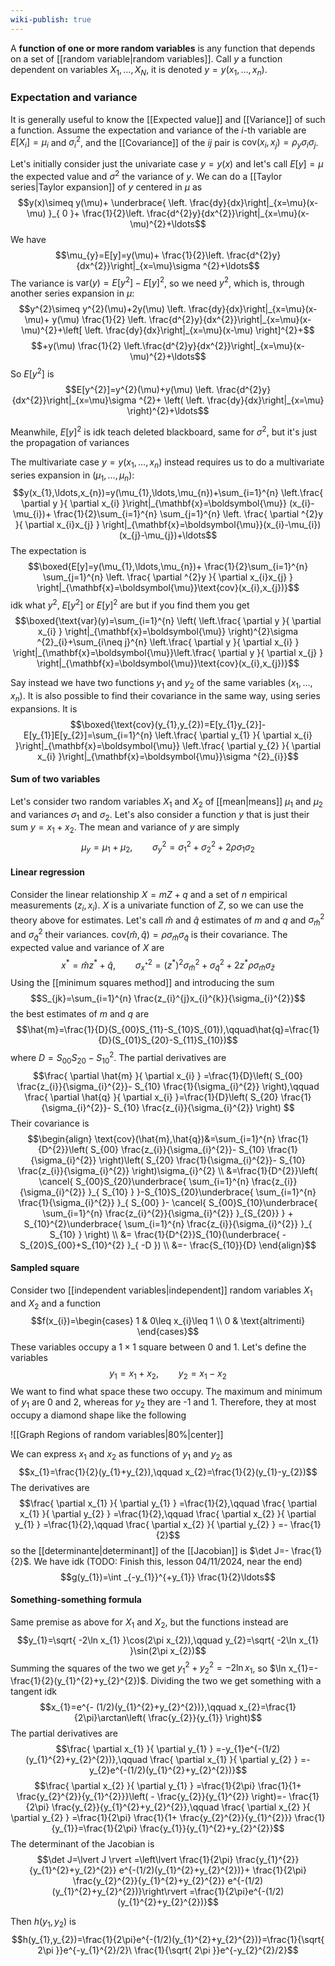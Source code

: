 ```yaml
---
wiki-publish: true
---
```

A **function of one or more random variables** is any function that depends on a set of [[random variable|random variables]]. Call $y$ a function dependent on variables $X_{1},\ldots,X_{N}$, it is denoted $y=y(x_{1},\ldots,x_{n})$.
### Expectation and variance
It is generally useful to know the [[Expected value]] and [[Variance]] of such a function. Assume the expectation and variance of the $i$-th variable are $E[X_{i}]=\mu_{i}$ and $\sigma_{i}^{2}$, and the [[Covariance]] of the $ij$ pair is $\text{cov}(x_{i},x_{j})=\rho_{y}\sigma_{i}\sigma_{j}$.

Let's initially consider just the univariate case $y=y(x)$ and let's call $E[y]=\mu$ the expected value and $\sigma^{2}$ the variance of $y$. We can do a [[Taylor series|Taylor expansion]] of $y$ centered in $\mu$ as
$$y(x)\simeq y(\mu)+ \underbrace{ \left. \frac{dy}{dx}\right|_{x=\mu}(x-\mu) }_{ 0 }+ \frac{1}{2}\left. \frac{d^{2}y}{dx^{2}}\right|_{x=\mu}(x-\mu)^{2}+\ldots$$
We have
$$\mu_{y}=E[y]=y(\mu)+ \frac{1}{2}\left. \frac{d^{2}y}{dx^{2}}\right|_{x=\mu}\sigma ^{2}+\ldots$$
The variance is $\text{var}(y)=E[y^{2}]-E[y]^{2}$, so we need $y^{2}$, which is, through another series expansion in $\mu$:
$$y^{2}\simeq y^{2}(\mu)+2y(\mu) \left. \frac{dy}{dx}\right|_{x=\mu}(x-\mu)+ y(\mu) \frac{1}{2} \left. \frac{d^{2}y}{dx^{2}}\right|_{x=\mu}(x-\mu)^{2}+\left[ \left. \frac{dy}{dx}\right|_{x=\mu}(x-\mu) \right]^{2}+$$
$$+y(\mu) \frac{1}{2} \left.\frac{d^{2}y}{dx^{2}}\right|_{x=\mu}(x-\mu)^{2}+\ldots$$
So $E[y^{2}]$ is
$$E[y^{2}]=y^{2}(\mu)+y(\mu) \left. \frac{d^{2}y}{dx^{2}}\right|_{x=\mu}\sigma ^{2}+ \left( \left. \frac{dy}{dx}\right|_{x=\mu} \right)^{2}+\ldots$$

Meanwhile, $E[y]^{2}$ is idk teach deleted blackboard, same for $\sigma^{2}$, but it's just the propagation of variances

The multivariate case $y=y(x_{1},\ldots,x_{n})$ instead requires us to do a multivariate series expansion in $(\mu_{1},\ldots,\mu_{n})$:
$$y(x_{1},\ldots,x_{n})=y(\mu_{1},\ldots,\mu_{n})+\sum_{i=1}^{n} \left.\frac{ \partial y }{ \partial x_{i} }\right|_{\mathbf{x}=\boldsymbol{\mu}} (x_{i}-\mu_{i})+ \frac{1}{2}\sum_{i=1}^{n} \sum_{j=1}^{n} \left. \frac{ \partial ^{2}y }{ \partial x_{i}x_{j} }  \right|_{\mathbf{x}=\boldsymbol{\mu}}(x_{i}-\mu_{i})(x_{j}-\mu_{j})+\ldots$$
The expectation is
$$\boxed{E[y]=y(\mu_{1},\ldots,\mu_{n})+ \frac{1}{2}\sum_{i=1}^{n} \sum_{j=1}^{n} \left. \frac{ \partial ^{2}y }{ \partial x_{i}x_{j} }  \right|_{\mathbf{x}=\boldsymbol{\mu}}\text{cov}(x_{i},x_{j})}$$
idk what $y^{2}$, $E[y^{2}]$ or $E[y]^{2}$ are but if you find them you get
$$\boxed{\text{var}(y)=\sum_{i=1}^{n} \left( \left.\frac{ \partial y }{ \partial x_{i} } \right|_{\mathbf{x}=\boldsymbol{\mu}} \right)^{2}\sigma ^{2}_{i}+\sum_{i\neq j}^{n} \left.\frac{ \partial y }{ \partial x_{i} } \right|_{\mathbf{x}=\boldsymbol{\mu}}\left.\frac{ \partial y }{ \partial x_{j} } \right|_{\mathbf{x}=\boldsymbol{\mu}}\text{cov}(x_{i},x_{j})}$$

Say instead we have two functions $y_{1}$ and $y_{2}$ of the same variables $(x_{1},\ldots,x_{n})$. It is also possible to find their covariance in the same way, using series expansions. It is
$$\boxed{\text{cov}(y_{1},y_{2})=E[y_{1}y_{2}]-E[y_{1}]E[y_{2}]=\sum_{i=1}^{n} \left.\frac{ \partial y_{1} }{ \partial x_{i} }\right|_{\mathbf{x}=\boldsymbol{\mu}} \left.\frac{ \partial y_{2} }{ \partial x_{i} }\right|_{\mathbf{x}=\boldsymbol{\mu}}\sigma ^{2}_{i}}$$
#### Sum of two variables
Let's consider two random variables $X_{1}$ and $X_{2}$ of [[mean|means]] $\mu_{1}$ and $\mu_{2}$ and variances $\sigma_{1}$ and $\sigma_{2}$. Let's also consider a function $y$ that is just their sum $y=x_{1}+x_{2}$. The mean and variance of $y$ are simply
$$\mu_{y}=\mu_{1}+\mu_{2},\qquad \sigma_{y}^{2}=\sigma_{1}^{2}+\sigma_{2}^{2}+2\rho \sigma_{1}\sigma_{2}$$
#### Linear regression
Consider the linear relationship $X=mZ+q$ and a set of $n$ empirical measurements $(z_{i},x_{i})$. $X$ is a univariate function of $Z$, so we can use the theory above for estimates. Let's call $\hat{m}$ and $\hat{q}$ estimates of $m$ and $q$ and $\sigma_{\hat{m}}^{2}$ and $\sigma ^{2}_{\hat{q}}$ their variances. $\text{cov}(\hat{m},\hat{q})=\rho \sigma_{\hat{m}}\sigma_{\hat{q}}$ is their covariance. The expected value and variance of $X$ are
$$x^{*}=\hat{m}z^{*}+\hat{q},\qquad\sigma ^{2}_{x^{*}}=(z^{*})^{2}\sigma ^{2}_{\hat{m}}+\sigma ^{2}_{\hat{q}}+2z^{*}\rho \sigma_{\hat{m}}\sigma_{\hat{z}}$$
Using the [[minimum squares method]] and introducing the sum
$$S_{jk}=\sum_{i=1}^{n} \frac{z_{i}^{j}x_{i}^{k}}{\sigma_{i}^{2}}$$
the best estimates of $m$ and $q$ are
$$\hat{m}=\frac{1}{D}(S_{00}S_{11}-S_{10}S_{01}),\qquad\hat{q}=\frac{1}{D}(S_{01}S_{20}-S_{11}S_{10})$$
where $D=S_{00}S_{20}-S_{10}^{2}$. The partial derivatives are
$$\frac{ \partial \hat{m} }{ \partial x_{i} } =\frac{1}{D}\left( S_{00} \frac{z_{i}}{\sigma_{i}^{2}}- S_{10} \frac{1}{\sigma_{i}^{2}} \right),\qquad \frac{ \partial \hat{q} }{ \partial x_{i} }=\frac{1}{D}\left( S_{20} \frac{1}{\sigma_{i}^{2}}- S_{10} \frac{z_{i}}{\sigma_{i}^{2}} \right) $$
Their covariance is
$$\begin{align}
\text{cov}(\hat{m},\hat{q})&=\sum_{i=1}^{n} \frac{1}{D^{2}}\left( S_{00} \frac{z_{i}}{\sigma_{i}^{2}}- S_{10} \frac{1}{\sigma_{i}^{2}} \right)\left( S_{20} \frac{1}{\sigma_{i}^{2}}- S_{10} \frac{z_{i}}{\sigma_{i}^{2}} \right)\sigma_{i}^{2} \\
&=\frac{1}{D^{2}}\left( \cancel{ S_{00}S_{20}\underbrace{ \sum_{i=1}^{n} \frac{z_{i}}{\sigma_{i}^{2}} }_{ S_{10} } }-S_{10}S_{20}\underbrace{ \sum_{i=1}^{n} \frac{1}{\sigma_{i}^{2}} }_{ S_{00} }- \cancel{ S_{00}S_{10}\underbrace{ \sum_{i=1}^{n} \frac{z_{i}^{2}}{\sigma_{i}^{2}} }_{S_{20}} } + S_{10}^{2}\underbrace{ \sum_{i=1}^{n} \frac{z_{i}}{\sigma_{i}^{2}} }_{ S_{10} } \right) \\
&= \frac{1}{D^{2}}S_{10}(\underbrace{ -S_{20}S_{00}+S_{10}^{2} }_{ -D }) \\
&=- \frac{S_{10}}{D}
\end{align}$$
#### Sampled square
Consider two [[independent variables|independent]] random variables $X_{1}$ and $X_{2}$ and a function
$$f(x_{i})=\begin{cases}
1 & 0\leq x_{i}\leq 1 \\
0 & \text{altrimenti}
\end{cases}$$
These variables occupy a $1\times 1$ square between 0 and 1. Let's define the variables
$$y_{1}=x_{1}+x_{2},\qquad y_{2}=x_{1}-x_{2}$$
We want to find what space these two occupy. The maximum and minimum of $y_{1}$ are 0 and 2, whereas for $y_{2}$ they are -1 and 1. Therefore, they at most occupy a diamond shape like the following

![[Graph Regions of random variables|80%|center]]

We can express $x_{1}$ and $x_{2}$ as functions of $y_{1}$ and $y_{2}$ as
$$x_{1}=\frac{1}{2}(y_{1}+y_{2}),\qquad x_{2}=\frac{1}{2}(y_{1}-y_{2})$$
The derivatives are
$$\frac{ \partial x_{1} }{ \partial y_{1} } =\frac{1}{2},\qquad \frac{ \partial x_{1} }{ \partial y_{2} } =\frac{1}{2},\qquad \frac{ \partial x_{2} }{ \partial y_{1} } =\frac{1}{2},\qquad \frac{ \partial x_{2} }{ \partial y_{2} } =- \frac{1}{2}$$
so the [[determinante|determinant]] of the [[Jacobian]] is $\det J=- \frac{1}{2}$. We have idk (TODO: Finish this, lesson 04/11/2024, near the end)
$$g(y_{1})=\int _{-y_{1}}^{+y_{1}} \frac{1}{2}\ldots$$
#### Something-something formula
Same premise as above for $X_{1}$ and $X_{2}$, but the functions instead are
$$y_{1}=\sqrt{ -2\ln x_{1} }\cos(2\pi x_{2}),\qquad y_{2}=\sqrt{ -2\ln x_{1} }\sin(2\pi x_{2})$$
Summing the squares of the two we get $y_{1}^{2}+y_{2}^{2}=-2\ln x_{1}$, so $\ln x_{1}=- \frac{1}{2}(y_{1}^{2}+y_{2}^{2})$. Dividing the two we get something with a tangent idk
$$x_{1}=e^{- (1/2)(y_{1}^{2}+y_{2}^{2})},\qquad x_{2}=\frac{1}{2\pi}\arctan\left( \frac{y_{2}}{y_{1}} \right)$$
The partial derivatives are
$$\frac{ \partial x_{1} }{ \partial y_{1} } =-y_{1}e^{-(1/2)(y_{1}^{2}+y_{2}^{2})},\qquad \frac{ \partial x_{1} }{ \partial y_{2} } =-y_{2}e^{-(1/2)(y_{1}^{2}+y_{2}^{2})}$$
$$\frac{ \partial x_{2} }{ \partial y_{1} } =\frac{1}{2\pi} \frac{1}{1+ \frac{y_{2}^{2}}{y_{1}^{2}}}\left( - \frac{y_{2}}{y_{1}^{2}} \right)=- \frac{1}{2\pi} \frac{y_{2}}{y_{1}^{2}+y_{2}^{2}},\qquad \frac{ \partial x_{2} }{ \partial y_{2} } =\frac{1}{2\pi} \frac{1}{1+ \frac{y_{2}^{2}}{y_{1}^{2}}} \frac{1}{y_{1}}=\frac{1}{2\pi} \frac{y_{1}}{y_{1}^{2}+y_{2}^{2}}$$
The determinant of the Jacobian is
$$\det J=\lvert J \rvert =\left\lvert  \frac{1}{2\pi} \frac{y_{1}^{2}}{y_{1}^{2}+y_{2}^{2}} e^{-(1/2)(y_{1}^{2}+y_{2}^{2})}+ \frac{1}{2\pi} \frac{y_{2}^{2}}{y_{1}^{2}+y_{2}^{2}} e^{-(1/2)(y_{1}^{2}+y_{2}^{2})}\right\rvert =\frac{1}{2\pi}e^{-(1/2)(y_{1}^{2}+y_{2}^{2})}$$

Then $h(y_{1},y_{2})$ is
$$h(y_{1},y_{2})=\frac{1}{2\pi}e^{-(1/2)(y_{1}^{2}+y_{2}^{2})}=\frac{1}{\sqrt{ 2\pi }}e^{-y_{1}^{2}/2}\ \frac{1}{\sqrt{ 2\pi }}e^{-y_{2}^{2}/2}$$
